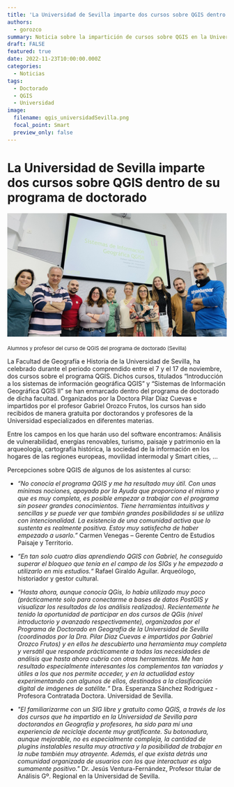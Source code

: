 ```yaml
---
title: 'La Universidad de Sevilla imparte dos cursos sobre QGIS dentro de su programa de doctorado'
authors: 
  - gorozco
summary: Noticia sobre la impartición de cursos sobre QGIS en la Universidad de Sevilla
draft: FALSE
featured: true
date: 2022-11-23T10:00:00.000Z
categories:
  - Noticias
tags:
  - Doctorado
  - QGIS
  - Universidad
image:
  filename: qgis_universidadSevilla.png
  focal_point: Smart
  preview_only: false
---
```


# La Universidad de Sevilla imparte dos cursos sobre QGIS dentro de su programa de doctorado

![](qgis_doctorado.jpg)

<small>Alumnos y profesor del curso de QGIS del programa de doctorado (Sevilla)</small>

La Facultad de Geografía e Historia de la Universidad de Sevilla, ha celebrado durante el periodo comprendido entre el 7 y el 17 de noviembre, dos cursos sobre el programa QGIS. Dichos cursos, titulados “Introducción a los sistemas de información geográfica QGIS” y “Sistemas de Información Geográfica QGIS II” se han enmarcado dentro del programa de doctorado de dicha facultad. Organizados por la Doctora Pilar Díaz Cuevas e impartidos por el profesor Gabriel Orozco Frutos, los cursos han sido recibidos de manera gratuita por doctorandos y profesores de la Universidad especializados en diferentes materias.

Entre los campos en los que harán uso del software encontramos: Análisis de vulnerabilidad, energías renovables, turismo, paisaje y patrimonio en la arqueología, cartografía histórica, la sociedad de la información en los hogares de las regiones europeas, movilidad intermodal y Smart cities, …

Percepciones sobre QGIS de algunos de los asistentes al curso:

* _“No conocía el programa QGIS y me ha resultado muy útil. Con unas mínimas nociones, apoyada por la Ayuda que proporciona el mismo y que es muy completa, es posible empezar a trabajar con el programa sin poseer grandes conocimientos. Tiene herramientas intuitivas y sencillas y se puede ver que también grandes posibilidades si se utiliza con intencionalidad. La existencia de una comunidad activa que lo sustenta es realmente positiva. Estoy muy satisfecha de haber empezado a usarlo.”_ Carmen Venegas – Gerente Centro de Estudios Paisaje y Territorio.

* _“En tan solo cuatro días aprendiendo QGIS con Gabriel, he conseguido superar el bloqueo que tenía en el campo de los SIGs y he empezado a utilizarlo en mis estudios.“_ Rafael Giraldo Aguilar. Arqueólogo, historiador y gestor cultural.

* _“Hasta ahora, aunque conocía QGis, lo había utilizado muy poco (prácticamente solo para conectarme a bases de datos PostGIS y visualizar los resultados de los análisis realizados).  Recientemente he tenido la oportunidad de participar en dos cursos de QGis (nivel introductorio y avanzado respectivamente), organizados por el Programa de Doctorado en Geografía de la Universidad de Sevilla (coordinados por la Dra. Pilar Diaz Cuevas e impartidos por Gabriel Orozco Frutos) y en ellos he descubierto una herramienta muy completa y versátil que responde prácticamente a todas las necesidades de análisis que hasta ahora cubría con otras herramientas. Me han resultado especialmente interesantes los complementos tan variados y útiles a los que nos permite acceder, y en la actualidad estoy experimentando con algunos de ellos, destinados a la clasificación digital de imágenes de satélite.“_ Dra. Esperanza Sánchez Rodríguez - Profesora Contratada Doctora. Universidad de Sevilla.

* _"El familiarizarme con un SIG libre y gratuito como QGIS, a través de los dos cursos que ha impartido en la Universidad de Sevilla para doctorandos en Geografía y profesores, ha sido para mí una experiencia de reciclaje docente muy gratificante. Su botonadura, aunque mejorable, no es especialmente compleja, la cantidad de plugins instalables resulta muy atractiva y la posibilidad de trabajar en la nube también muy atrayente. Además, el que exista detrás una comunidad organizada de usuarios con los que interactuar es algo sumamente positivo."_ Dr. Jesús Ventura-Fernández, Profesor titular de Análisis Gº. Regional en la Universidad de Sevilla.

